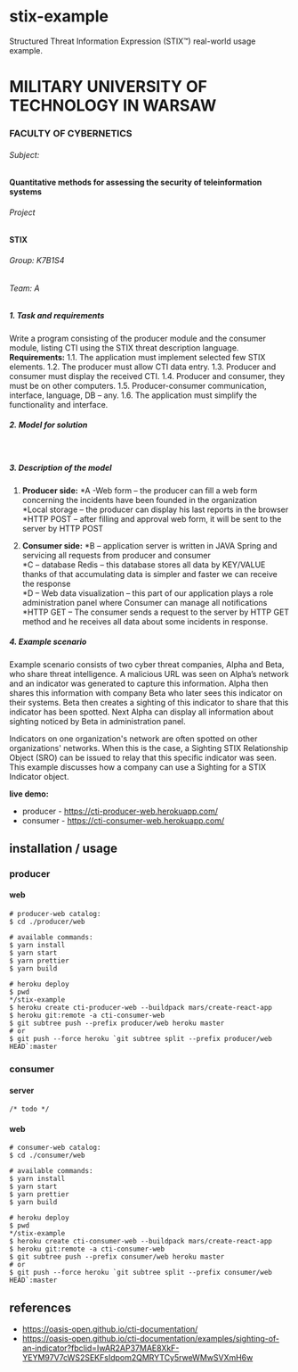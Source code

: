# stix-example

Structured Threat Information Expression (STIX™) real-world usage example.

# MILITARY UNIVERSITY OF TECHNOLOGY IN WARSAW

### FACULTY OF CYBERNETICS

###### Subject:
#### Quantitative methods for assessing the security of teleinformation systems
###### Project
#### STIX

###### Group: K7B1S4
###### Team: A

##### 1.	Task and requirements
Write a program consisting of the producer module and the consumer module, listing CTI using the STIX threat description language.
**Requirements:**
1.1. The application must implement selected few STIX elements.
1.2. The producer must allow CTI data entry.
1.3. Producer and consumer must display the received CTI.
1.4. Producer and consumer, they must be on other computers.
1.5. Producer-consumer communication, interface, language, DB – any.
1.6. The application must simplify the functionality and interface.

##### 2.	Model for solution
 
##### 3.	Description of the model

  1. **Producer side:**
  *A -Web form – the producer can fill a web form concerning the incidents have been founded in the organization  
  *Local storage – the producer can display his last reports in the browser  
  *HTTP POST – after filling and approval web form, it will be sent to the server by HTTP POST  

  2. **Consumer side:**
  *B – application server is written in JAVA Spring and servicing all requests from producer and consumer  
  *C – database Redis – this database stores all data by KEY/VALUE thanks of that accumulating data is simpler and faster we can receive the response  
  *D – Web data visualization – this part of our application plays a role administration panel where Consumer can manage all notifications  
  *HTTP GET – The consumer sends a request to the server by HTTP GET method and he receives all data about some incidents in response.  

##### 4.	Example scenario
Example scenario consists of two cyber threat companies, Alpha and Beta, who share threat intelligence. A malicious URL was seen on Alpha’s network and an indicator was generated to capture this information. Alpha then shares this information with company Beta who later sees this indicator on their systems. Beta then creates a sighting of this indicator to share that this indicator has been spotted. Next Alpha can display all information about sighting noticed by Beta in administration panel. 
 
Indicators on one organization's network are often spotted on other organizations' networks. When this is the case, a Sighting STIX Relationship Object (SRO) can be issued to relay that this specific indicator was seen. This example discusses how a company can use a Sighting for a STIX Indicator object.


**live demo:**
 * producer - https://cti-producer-web.herokuapp.com/
 * consumer - https://cti-consumer-web.herokuapp.com/

## installation / usage

### producer

#### web

```
# producer-web catalog:
$ cd ./producer/web

# available commands:
$ yarn install
$ yarn start
$ yarn prettier
$ yarn build

# heroku deploy
$ pwd
*/stix-example
$ heroku create cti-producer-web --buildpack mars/create-react-app
$ heroku git:remote -a cti-consumer-web
$ git subtree push --prefix producer/web heroku master
# or
$ git push --force heroku `git subtree split --prefix producer/web HEAD`:master
```

### consumer

#### server

```
/* todo */
```

#### web

```
# consumer-web catalog:
$ cd ./consumer/web

# available commands:
$ yarn install
$ yarn start
$ yarn prettier
$ yarn build

# heroku deploy
$ pwd
*/stix-example
$ heroku create cti-consumer-web --buildpack mars/create-react-app
$ heroku git:remote -a cti-consumer-web
$ git subtree push --prefix consumer/web heroku master
# or
$ git push --force heroku `git subtree split --prefix consumer/web HEAD`:master
```

## references

- https://oasis-open.github.io/cti-documentation/
- https://oasis-open.github.io/cti-documentation/examples/sighting-of-an-indicator?fbclid=IwAR2AP37MAE8XkF-YEYM97V7cWS2SEKFsIdpom2QMRYTCy5rweWMwSVXmH6w
